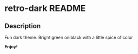 # retro-dark README

## Description

Fun dark theme. Bright green on black with a little spice of color

**Enjoy!**
